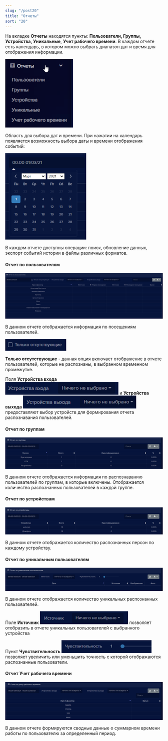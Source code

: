 ```yaml
---
slug: "/post20"
title: "Отчеты"
sort: "20"
---
```


На вкладке **Отчеты** находятся пункты: **Пользователи, Группы, Устройства, Уникальные**, **Учет рабочего времени**. В каждом отчете есть календарь, в котором можно выбрать диапазон дат и время для отображения информации.

![](images/Screenshot_137.png)

Область для выбора дат и времени. При нажатии на календарь появляется возможность выбора даты и времени отображения событий:

![](images/Screenshot_138.png)

В каждом отчете доступны операции: поиск, обновление данных, экспорт событий истории в файлы различных форматов. 

#### Отчет по пользователям

![](images/Screenshot_139.png)

В данном отчете отображается информация по посещениям пользователей.

![](images/Screenshot_140.png)

**Только отсутствующие** - данная опция включает отображение в отчете пользователей, которые не распознаны, в выбранном временном промежутке.

 Поля **Устройства входа** ![](images/Screenshot_141.png) и **Устройства выхода** ![](images/Screenshot_142.png) предоставляют выбор устройств для формирования отчета распознавания пользователей.

#### Отчет по группам

![](images/Screenshot_143.png)

В данном отчете отображается информация по распознаванию пользователей по группам, в которые включены. Отображается количество распознанных пользователей в каждой группе.

#### Отчет по устройствам

![](images/Screenshot_144.png)

В данном отчете отображается количество распознанных персон по каждому устройству.

#### Отчет по уникальным пользователям

![](images/Screenshot_145.png)

В данном отчете отображается количество уникальных распознанных пользователей.

Поле **Источник** ![](images/Screenshot_146.png) позволяет отобразить в отчете уникальных пользователей с выбранного устройства

Пункт **Чувствительность** ![](images/Screenshot_147.png) позволяет увеличить или уменьшить точность с которой отображаются распознанные пользователи.

#### Отчет Учет рабочего времени

![](images/Screenshot_148.png)

В данном отчете формируются сводные данные о суммарном времени работы по пользователю за определенный период.